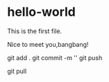 # hello-world
This is the first file.

Nice to meet you,bangbang!

git add . 
git commit -m ''
git push 

git pull
